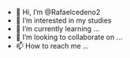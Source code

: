 - 👋 Hi, I’m @Rafaelcedeno2
- 👀 I’m interested in 
my studies
- 🌱 I’m currently learning ...
- 💞️ I’m looking to collaborate on ...
- 📫 How to reach me ...

<!---
Rafaelcedeno2/Rafaelcedeno2 is a ✨ special ✨ repository because its `README.md` (this file) appears on your GitHub profile.
You can click the Preview link to take a look at your changes.
--->
